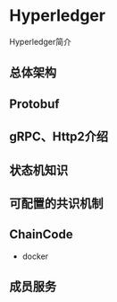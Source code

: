 Hyperledger
===

Hyperledger简介

## 总体架构


## Protobuf


## gRPC、Http2介绍


## 状态机知识


## 可配置的共识机制


## ChainCode
* docker


## 成员服务
